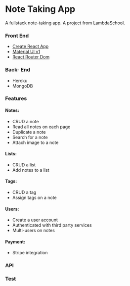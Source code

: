 # Note Taking App
A fullstack note-taking app. A project from LambdaSchool.

### Front End
- [Create React App](https://github.com/facebookincubator/create-react-app)
- [Material UI v1](https://material-ui.com/)
- [React Router Dom](https://reacttraining.com/react-router/core/guides/philosophy)

### Back- End
- Heroku
- MongoDB

### Features

#### Notes:
- CRUD a note
- Read all notes on each page
- Duplicate a note
- Search for a note
- Attach image to a note

#### Lists:
- CRUD a list
- Add notes to a list

#### Tags:
- CRUD a tag
- Assign tags on a note

#### Users:
- Create a user account
- Authenticated with third party services
- Multi-users on notes

#### Payment:
- Stripe integration

### API


### Test